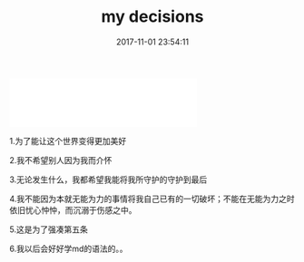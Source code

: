 ﻿---
title: my decisions
date: 2017-11-01 23:54:11
tags: time line
categories:
---



<iframe frameborder="no" border="0" marginwidth="0" marginheight="0" width=330 height=86 src="//music.163.com/outchain/player?type=2&id=466362397&auto=1&height=66"></iframe>

1.为了能让这个世界变得更加美好


2.我不希望别人因为我而介怀


3.无论发生什么，我都希望我能将我所守护的守护到最后


4.我不能因为本就无能为力的事情将我自己已有的一切破坏；不能在无能为力之时依旧忧心忡忡，而沉溺于伤感之中。


5.这是为了强凑第五条


6.我以后会好好学md的语法的。。
